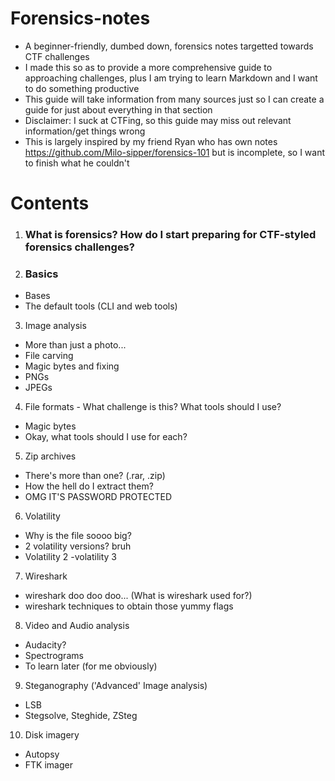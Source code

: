 # Forensics-notes
- A beginner-friendly, dumbed down, forensics notes targetted towards CTF challenges
- I made this so as to provide a more comprehensive guide to approaching challenges, plus I am trying to learn Markdown and I want to do something productive
- This guide will take information from many sources just so I can create a guide for just about everything in that section
- Disclaimer: I suck at CTFing, so this guide may miss out relevant information/get things wrong
- This is largely inspired by my friend Ryan who has own notes <https://github.com/Milo-sipper/forensics-101> but is incomplete, so I want to finish what he couldn't

# Contents
1) ### What is forensics? How do I start preparing for CTF-styled forensics challenges? ###
2) ### Basics ###
- Bases
- The default tools (CLI and web tools)
3) Image analysis
- More than just a photo...
- File carving
- Magic bytes and fixing
- PNGs
- JPEGs
4) File formats - What challenge is this? What tools should I use?
- Magic bytes
- Okay, what tools should I use for each?
5) Zip archives
- There's more than one? (.rar, .zip)
- How the hell do I extract them?
- OMG IT'S PASSWORD PROTECTED
6) Volatility
- Why is the file soooo big?
- 2 volatility versions? bruh
- Volatility 2
-volatility 3
7) Wireshark
- wireshark doo doo doo... (What is wireshark used for?)
- wireshark techniques to obtain those yummy flags
8) Video and Audio analysis
- Audacity?
- Spectrograms 
- To learn later (for me obviously)
9) Steganography ('Advanced' Image analysis)
- LSB
- Stegsolve, Steghide, ZSteg
10) Disk imagery
- Autopsy
- FTK imager
